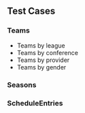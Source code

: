 ## Test Cases

### Teams
* Teams by league
* Teams by conference
* Teams by provider
* Teams by gender

### Seasons

### ScheduleEntries
